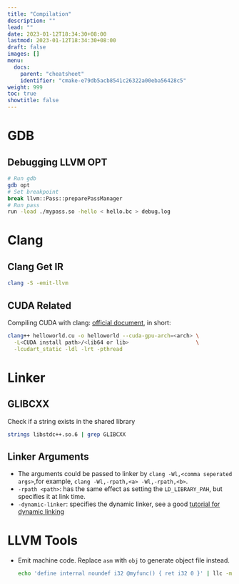 ```yaml
---
title: "Compilation"
description: ""
lead: ""
date: 2023-01-12T18:34:30+08:00
lastmod: 2023-01-12T18:34:30+08:00
draft: false
images: []
menu:
  docs:
    parent: "cheatsheet"
    identifier: "cmake-e79db5acb8541c26322a00eba56428c5"
weight: 999
toc: true
showtitle: false
---
```


# GDB

## Debugging LLVM OPT

```bash
# Run gdb
gdb opt
# Set breakpoint
break llvm::Pass::preparePassManager
# Run pass
run -load ./mypass.so -hello < hello.bc > debug.log
```

# Clang

## Clang Get IR

```bash
clang -S -emit-llvm
```

## CUDA Related

Compiling CUDA with clang: [official document](https://llvm.org/docs/CompileCudaWithLLVM.html), in short:

```bash
clang++ helloworld.cu -o helloworld --cuda-gpu-arch=<arch> \
  -L<CUDA install path>/<lib64 or lib>                     \
  -lcudart_static -ldl -lrt -pthread
```


# Linker

## GLIBCXX

Check if a string exists in the shared library

```bash
strings libstdc++.so.6 | grep GLIBCXX
```

## Linker Arguments

- The arguments could be passed to linker by `clang -Wl,<comma seperated args>`,for example, `clang -Wl,-rpath,<a> -Wl,-rpath,<b>`.
- `-rpath <path>`: has the same effect as setting the `LD_LIBRARY_PAH`, but specifies it at link time.
- `-dynamic-linker`: specifies the dynamic linker, see a good [tutorial for dynamic linking](https://developer.ibm.com/tutorials/l-dynamic-libraries/) 


# LLVM Tools

- Emit machine code. Replace `asm` with `obj` to generate object file instead.
  ```bash
  echo 'define internal noundef i32 @myfunc() { ret i32 0 }' | llc -march=x86-64 -filetype=asm -
  ```
